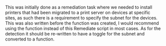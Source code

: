 This was initially done as a remediation task where we needed to install printers that had been migrated to a print server on devices at specific sites, as such there is a requirement to specify the subnet for the devices. This was also written before the function was created, I would recommend using the function instead of this Remediate script in most cases. As for the detection it should be re-written to have a toggle for the subnet and converted to a function. 